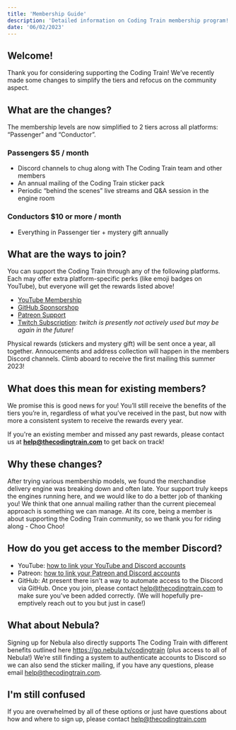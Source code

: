 ```yaml
---
title: 'Membership Guide'
description: 'Detailed information on Coding Train membership program!'
date: '06/02/2023'
---
```


## Welcome!

Thank you for considering supporting the Coding Train! We’ve recently made some changes to simplify the tiers and refocus on the community aspect.

## What are the changes?

The membership levels are now simplified to 2 tiers across all platforms: “Passenger” and “Conductor”.

### Passengers $5 / month

- Discord channels to chug along with The Coding Train team and other members
- An annual mailing of the Coding Train sticker pack
- Periodic “behind the scenes” live streams and Q&A session in the engine room

### Conductors $10 or more / month

- Everything in Passenger tier + mystery gift annually

## What are the ways to join?

You can support the Coding Train through any of the following platforms. Each may offer extra platform-specific perks (like emoji badges on YouTube), but everyone will get the rewards listed above!

- [YouTube Membership](https://youtube.com/thecodingtrain/join)
- [GitHub Sponsorshop](https://github.com/sponsors/shiffman)
- [Patreon Support](https://www.patreon.com/codingtrain)
- [Twitch Subscription](https://www.twitch.tv/subs/CodingTrainChooChoo): _twitch is presently not actively used but may be again in the future!_

Physical rewards (stickers and mystery gift) will be sent once a year, all together. Annoucements and address collection will happen in the members Discord channels. Climb aboard to receive the first mailing this summer 2023!

## What does this mean for existing members?

We promise this is good news for you! You’ll still receive the benefits of the tiers you’re in, regardless of what you’ve received in the past, but now with more a consistent system to receive the rewards every year.

If you're an existing member and missed any past rewards, please contact us at **[help@thecodingtrain.com](mailto:help@thecodingtrain.com)** to get back on track!

## Why these changes?

After trying various membership models, we found the merchandise delivery engine was breaking down and often late. Your support truly keeps the engines running here,  and we would like to do a better job of thanking you!  We think that one annual mailing rather than the current piecemeal approach is something we can manage. At its core, being a member is about supporting the Coding Train community, so we thank you for riding along - Choo Choo!

## How do you get access to the member Discord?

- YouTube: [how to link your YouTube and Discord accounts](https://support.discord.com/hc/en-us/articles/215162978-YouTube-Channel-Memberships-Integration-FAQ#h_01GWJBQZ6TRMNVXW59RNBF4PN4)
- Patreon: [how to link your Patreon and Discord accounts](https://support.patreon.com/hc/en-us/articles/212052266-Getting-Discord-access)
- GitHub: At present there isn't a way to automate access to the Discord via GitHub. Once you join, please contact help@thecodingtrain.com to make sure you've been added correctly. (We will hopefully pre-emptively reach out to you but just in case!)

## What about Nebula?

Signing up for Nebula also directly supports The Coding Train with different benefits outlined here https://go.nebula.tv/codingtrain (plus access to all of Nebula!) We’re still finding a system to authenticate accounts to Discord so we can also send the sticker mailing, if you have any questions, please email help@thecodingtrain.com.

## I'm still confused

If you are overwhelmed by all of these options or just have questions about how and where to sign up, please contact help@thecodingtrain.com
